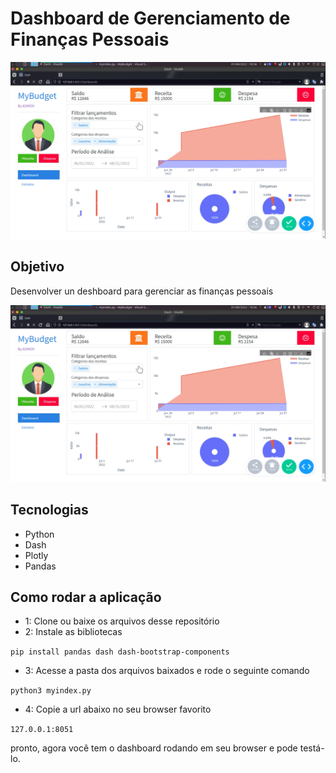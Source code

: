 # Dashboard de Gerenciamento de Finanças Pessoais


![dashboard](assets/banner.png)

## Objetivo

Desenvolver un deshboard para gerenciar as finanças pessoais

![dashboard](assets/banner.png)

## Tecnologias

- Python
- Dash
- Plotly
- Pandas


## Como rodar a aplicação

- 1: Clone ou baixe os arquivos desse repositório
- 2: Instale as bibliotecas

```pip install pandas dash dash-bootstrap-components```

- 3: Acesse a pasta dos arquivos baixados e rode o seguinte comando

```python3 myindex.py```

- 4: Copie a url abaixo no seu browser favorito

```127.0.0.1:8051```

pronto, agora você tem o dashboard rodando em seu browser e pode testá-lo.
